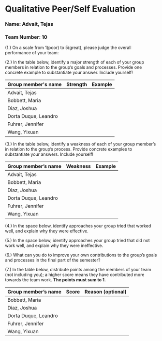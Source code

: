 # Qualitative Peer/Self Evaluation

### Name: Advait, Tejas
### Team Number: 10

(1.) On a scale from 1(poor) to 5(great), please judge the overall performance of your team:

(2.) In the table below, identify a major strength of each of your group members in relation to the group’s goals and processes. Provide one concrete example to substantiate your answer. Include yourself!

| Group member's name | Strength | Example |
| ------------------- | -------- | ------- |
|Advait, Tejas|||
|Bobbett, Maria|||
|Diaz, Joshua|||
|Dorta Duque, Leandro|||
|Fuhrer, Jennifer|||
|Wang, Yixuan|||

(3.) In the table below, identify a weakness of each of your group member’s in relation to the group’s process. Provide concrete examples to substantiate your answers. Include yourself!

| Group member’s name | Weakness | Example |
| ------------------- | -------- | ------- |
|Advait, Tejas|||
|Bobbett, Maria|||
|Diaz, Joshua|||
|Dorta Duque, Leandro|||
|Fuhrer, Jennifer|||
|Wang, Yixuan|||

(4.) In the space below, identify approaches your group tried that worked well, and explain why they were effective.

(5.) In the space below, identify approaches your group tried that did not work well, and explain why they were ineffective.

(6.) What can you do to improve your own contributions to the group’s goals and processes in the final part of the semester?

(7.) In the table below, distribute points among the members of your team (not including you); a higher score means they have contributed more towards the team work. **The points must sum to 1.**

| Group member’s name | Score | Reason (optional) |
| ------------------- | ----- | ----------------- |
|Bobbett, Maria|||
|Diaz, Joshua|||
|Dorta Duque, Leandro|||
|Fuhrer, Jennifer|||
|Wang, Yixuan|||

